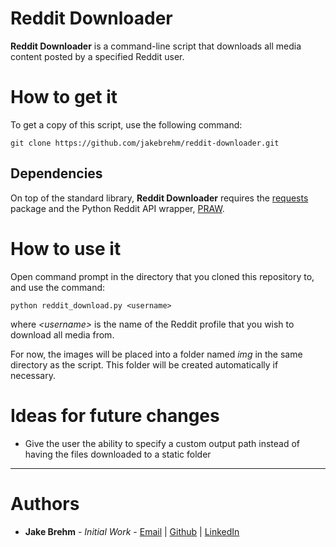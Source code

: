# Reddit Downloader

**Reddit Downloader** is a command-line script that downloads all media content posted by a specified Reddit user.

# How to get it

To get a copy of this script, use the following command:
```
git clone https://github.com/jakebrehm/reddit-downloader.git
```

## Dependencies

On top of the standard library, **Reddit Downloader** requires the [requests](https://github.com/psf/requests) package and the Python Reddit API wrapper, [PRAW](https://github.com/praw-dev/praw).

# How to use it

Open command prompt in the directory that you cloned this repository to, and use the command:
```
python reddit_download.py <username>
```
where *\<username>* is the name of the Reddit profile that you wish to download all media from.

For now, the images will be placed into a folder named *img* in the same directory as the script. This folder will be created automatically if necessary.

# Ideas for future changes
- Give the user the ability to specify a custom output path instead of having the files downloaded to a static folder

---

# Authors
- **Jake Brehm** - *Initial Work* - [Email](mailto:jbrehm@tactair.com) | [Github](http://github.com/jakebrehm) | [LinkedIn](http://linkedin.com/in/jacobbrehm)